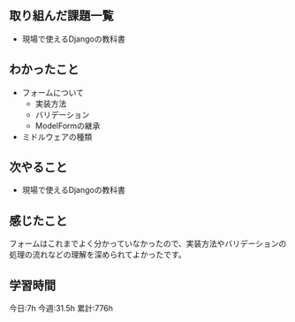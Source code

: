 ## 取り組んだ課題一覧
- 現場で使えるDjangoの教科書
	
## わかったこと

- フォームについて
    - 実装方法
    - バリデーション
    - ModelFormの継承
- ミドルウェアの種類




## 次やること
- 現場で使えるDjangoの教科書


## 感じたこと
フォームはこれまでよく分かっていなかったので、実装方法やバリデーションの処理の流れなどの理解を深められてよかったです。


## 学習時間
今日:7h
今週:31.5h 
累計:776h